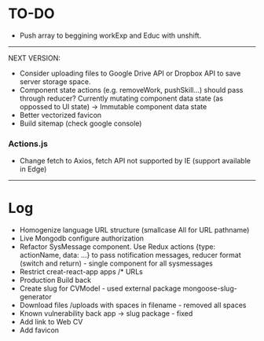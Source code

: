 TO-DO
======

- Push array to beggining workExp and Educ with unshift.

***
NEXT VERSION:

- Consider uploading files to Google Drive API or Dropbox API to save server storage space.
- Component state actions (e.g. removeWork, pushSkill...) should pass through reducer? Currently mutating component data state (as oppossed to UI state) -> Immutable component data state
- Better vectorized favicon
- Build sitemap (check google console)

### Actions.js

- Change fetch to Axios, fetch API not supported by IE (support available in Edge)

***

Log
======
- Homogenize language URL structure (smallcase All for URL pathname)
- Live Mongodb configure authorization
- Refactor SysMessage component. Use Redux actions {type: actionName, data: ...} to pass notification messages, reducer format (switch and return) - single component for all sysmessages
- Restrict creat-react-app apps /* URLs
- Production Build back
- Create slug for CVModel - used external package mongoose-slug-generator
- Download files /uploads with spaces in filename - removed all spaces
- Known vulnerability back app -> slug package - fixed
- Add link to Web CV
- Add favicon
